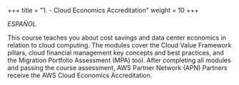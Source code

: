 +++ 
title = "1. - Cloud Economics Accreditation" 
weight = 10
+++

*ESPAÑOL*

This course teaches you about cost savings and data center economics in relation to cloud computing. The modules cover the Cloud Value Framework pillars, cloud financial management key concepts and best practices, and the Migration Portfolio Assessment (MPA) tool. After completing all modules and passing the course assessment, AWS Partner Network (APN) Partners receive the AWS Cloud Economics Accreditation.
